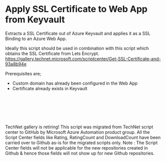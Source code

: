 ﻿Apply SSL Certificate to Web App from Keyvault
==============================================

            

Extracts a SSL Certificate out of Azure Keyvault and applies it as a SSL Binding to an Azure Web App.


Ideally this script should be used in combination with this script which obtains the SSL Certificate from Lets Encrypt.
https://gallery.technet.microsoft.com/scriptcenter/Get-SSL-Certificate-and-93a8b94e


Prerequisites are;


  *  Custom domain has already been configured in the Web App 
  *  Certificate already exists in Keyvault 

 

 

 


        
    
TechNet gallery is retiring! This script was migrated from TechNet script center to GitHub by Microsoft Azure Automation product group. All the Script Center fields like Rating, RatingCount and DownloadCount have been carried over to Github as-is for the migrated scripts only. Note : The Script Center fields will not be applicable for the new repositories created in Github & hence those fields will not show up for new Github repositories.
